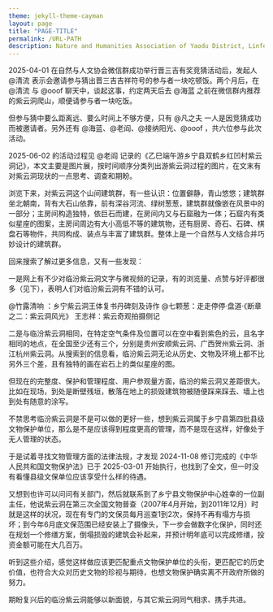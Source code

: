 ```yaml
---
theme: jekyll-theme-cayman
layout: page
title: "PAGE-TITLE"
permalink: /URL-PATH
description: Nature and Humanities Association of Yaodu District, Linfen City, Shanxi Province
---
```


2025-04-01 在自然与人文协会微信群成功举行晋三吉有奖竞猜活动后，发起人 @清流 表示会邀请参与猜出晋三吉吉祥符号的参与者一块吃顿饭。两个月后，在 @清流 与 @ooof 聊天中，谈起这事，约定两天后去 @海蓝 之前在微信群内推荐的紫云洞爬山，顺便请参与者一块吃饭。

但参与猜中要么距离远、要么时间上不够方便，只有 @凡之夫 一人是因竞猜成功而被邀请者。另外还有 @海蓝、@老阎、@接纳阳光、@ooof ，共六位参与此次活动。

2025-06-02 的活动过程见 @老阎 记录的《乙巳端午游乡宁县双鹤乡红凹村紫云洞记》，本文主要是图片展，按时间顺序分类列出游紫云洞过程的图片，在文末有对紫云洞现状的一点思考、调查和期盼。

浏览下来，对紫云洞这个山间建筑群，有一些认识：位置僻静，青山悠悠；建筑群坐北朝南，背有大石山依靠，前有深谷河流、绿树葱葱，建筑群就像嵌在风景中的一部分；主房间构造独特，依巨石而建，在房间内又与石窟融为一体；石窟内有类似星座的图案，主房间周边有大小高低不等的建筑物，还有厨房、奇石、石碑、棋盘石等物件，共同构成、装点与丰富了建筑群。整体上是一个自然与人文结合并巧妙设计的建筑群。

回来搜索了解过更多信息，又有一些发现：

一是网上有不少对临汾紫云洞文字与微视频的记录，有的浏览量、点赞与好评都很多（见下），表明人们对临汾紫云洞有不错的认可。

@竹露清响 ：乡宁紫云洞王体复书丹碑刻及诗作
@七颗葱：走走停停·盘道·《断章之二：紫云洞风光》
王志祥：紫云奇观拍摄侧记

二是与临汾紫云洞相同，在特定空气条件及位置可以在空中看到紫色的云，且名字相同的地点，在全国至少还有三个，分别是贵州安顺紫云洞、广西贺州紫云洞、浙江杭州紫云洞。从搜索到的信息看，临汾紫云洞无论从历史、文物及环境上都不比另外三个差，且有独特的画在岩石上的类似星座的图。 

但现在的完整度、保护和管理程度、用户参观量方面，临汾的紫云洞又差距很大。比如在现场，到处是断壁残垣，散落在地上的损毁建筑物被随便踩来踩去、墙上也到处有随意的涂写。

不禁思考临汾紫云洞是不是可以做的更好一些，想到紫云洞属于乡宁县第四批县级文物保护单位，那么是不是应该得到程度更高的管理，而不是现在这样，好像处于无人管理的状态。

于是试着寻找文物管理方面的法律法规，才发现 2024-11-08 修订完成的《中华人民共和国文物保护法》已于 2025-03-01 开始执行，也找到了全文，但一时没有看懂县级文保单位应该享受什么样的待遇。

又想到也许可以问问有关部门，然后就联系到了乡宁县文物保护中心姓幸的一位副主任，他说紫云洞在第三次全国文物普查（2007年4月开始，到2011年12月）时就是这样的状况，现在有专门的文保员每月巡查1到2次，保持不再有塌方与损坏；到今年6月底文保范围已经安装上了摄像头，下一步会做数字化保护，同时还在规划一个修缮方案，倒塌损毁的建筑会补起来，并预计明年底可以完成修缮，投资金额可能在大几百万。

听到这些介绍，感觉这样做应该更匹配重点文物保护单位的头衔，更匹配它的历史价值，也符合大众对历史文物的珍视与期待，也想文物保护确实离不开政府所做的努力。

期盼复兴后的临汾紫云洞能够以新面貌，与其它紫云洞同气相求、携手共进。
